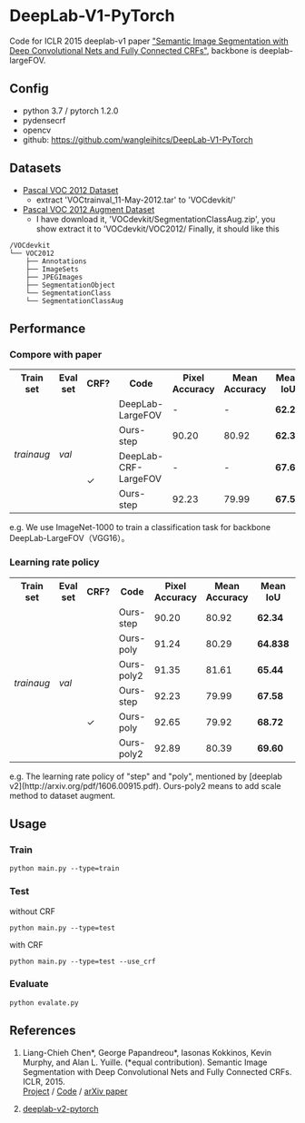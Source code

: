 # DeepLab-V1-PyTorch

Code for ICLR 2015 deeplab-v1 paper ["Semantic Image Segmentation with Deep Convolutional Nets and Fully Connected CRFs"](http://arxiv.org/pdf/1412.7062.pdf), backbone is deeplab-largeFOV.

## Config
- python 3.7 / pytorch 1.2.0
- pydensecrf
- opencv
- github: https://github.com/wangleihitcs/DeepLab-V1-PyTorch

## Datasets
- [Pascal VOC 2012 Dataset](http://host.robots.ox.ac.uk/pascal/VOC/voc2012/)
    - extract 'VOCtrainval_11-May-2012.tar' to 'VOCdevkit/'
- [Pascal VOC 2012 Augment Dataset](https://github.com/shelhamer/fcn.berkeleyvision.org/tree/master/data/pascal)
    - I have download it, 'VOCdevkit/SegmentationClassAug.zip', you show extract it to 'VOCdevkit/VOC2012/
Finally, it should like this
```
/VOCdevkit
└── VOC2012
    ├── Annotations
    ├── ImageSets
    ├── JPEGImages
    ├── SegmentationObject
    └── SegmentationClass
    └── SegmentationClassAug
```

## Performance
### Compore with paper
<table>
    <tr>
        <th>Train set</th>
        <th>Eval set</th>
        <th>CRF?</th>
        <th>Code</th>
        <th>Pixel<br>Accuracy</th>
        <th>Mean<br>Accuracy</th>
        <th>Mean IoU</th>
        <th>FreqW IoU</th>
    </tr>
    <tr>
        <td rowspan="4">
            <i>trainaug</i><br>
        </td>
        <td rowspan="4"><i>val</i></td>
        <td rowspan="2"></td>
        <td>DeepLab-LargeFOV</td>
        <td>-</td>
        <td>-</td>
        <td><strong>62.25</strong></td>
        <td>-</td>
    </tr>
    <tr>
        <td>Ours-step</td>
        <td>90.20</td>
        <td>80.92</td>
        <td><strong>62.34</td>
        <td>83.58</td>
    </tr>
    <tr>
        <td rowspan="2">&#10003;</td>
        <td>DeepLab-CRF-LargeFOV</td>
        <td>-</td>
        <td>-</td>
        <td><strong>67.64</strong></td>
        <td>-</td>
    </tr>
    <tr>
        <td>Ours-step</td>
        <td>92.23</td>
        <td>79.99</td>
        <td><strong>67.58</strong></td>
        <td>86.32</td>
    </tr>
</table>
e.g. We use ImageNet-1000 to train a classification task for backbone DeepLab-LargeFOV（VGG16）。

### Learning rate policy
<table>
    <tr>
        <th>Train set</th>
        <th>Eval set</th>
        <th>CRF?</th>
        <th>Code</th>
        <th>Pixel<br>Accuracy</th>
        <th>Mean<br>Accuracy</th>
        <th>Mean IoU</th>
        <th>FreqW IoU</th>
    </tr>
    <tr>
        <td rowspan="6">
            <i>trainaug</i>
        </td>
        <td rowspan="6"><i>val</i></td>
        <td rowspan="3"></td>
        <td>Ours-step</td>
        <td>90.20</td>
        <td>80.92</td>
        <td><strong>62.34</td>
        <td>83.58</td>
    </tr>
    <tr>
        <td>Ours-poly</td>
        <td>91.24</td>
        <td>80.29</td>
        <td><strong>64.838</td>
        <td>85.00</td>
    </tr>
    <tr>
        <td>Ours-poly2</td>
        <td>91.35</td>
        <td>81.61</td>
        <td><strong>65.44</td>
        <td>85.26</td>
    </tr>
    <tr>
        <td rowspan="3">&#10003;</td>
        <td>Ours-step</td>
        <td>92.23</td>
        <td>79.99</td>
        <td><strong>67.58</strong></td>
        <td>86.32</td>
    </tr>
    <tr>
        <td>Ours-poly</td>
        <td>92.65</td>
        <td>79.92</td>
        <td><strong>68.72</strong></td>
        <td>86.98</td>
    </tr>
    <tr>
        <td>Ours-poly2</td>
        <td>92.89</td>
        <td>80.39</td>
        <td><strong>69.60</strong></td>
        <td>87.35</td>
    </tr>
</table>
e.g. The learning rate policy of "step" and "poly", mentioned by [deeplab v2](http://arxiv.org/pdf/1606.00915.pdf). Ours-poly2 means to add scale method to dataset augment.

## Usage
### Train
```
python main.py --type=train
```
### Test
without CRF
```
python main.py --type=test
```

with CRF
```
python main.py --type=test --use_crf
```

### Evaluate
```
python evalate.py
```

## References
1. Liang-Chieh Chen*, George Papandreou*, Iasonas Kokkinos, Kevin Murphy, and Alan L. Yuille. (*equal contribution). Semantic Image Segmentation with Deep Convolutional Nets and Fully Connected CRFs. ICLR,
2015.<br>
[Project](http://liangchiehchen.com/projects/DeepLab.html) /
[Code](https://bitbucket.org/aquariusjay/deeplab-public-ver2) / [arXiv
paper](http://arxiv.org/pdf/1412.7062.pdf)

2. [deeplab-v2-pytorch](https://github.com/kazuto1011/deeplab-pytorch)
